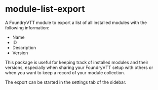 # module-list-export
A FoundryVTT module to export a list of all installed modules with the following information:
- Name
- ID
- Description
- Version

This package is useful for keeping track of installed modules and their versions, especially when sharing your FoundryVTT setup with others or when you want to keep a record of your module collection.

The export can be started in the settings tab of the sidebar.